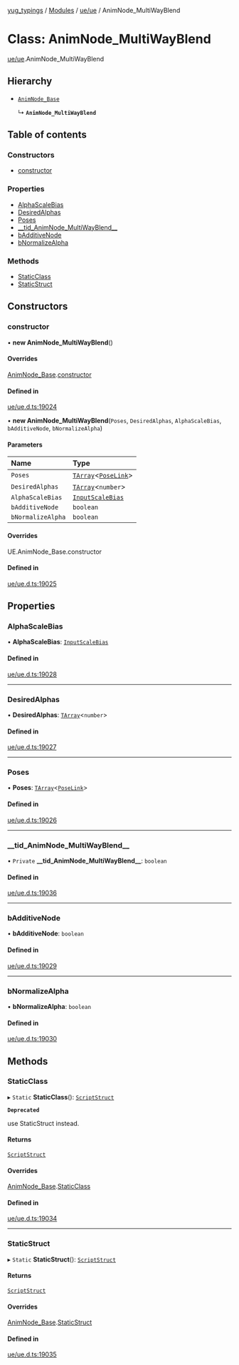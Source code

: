 [yug_typings](../README.md) / [Modules](../modules.md) / [ue/ue](../modules/ue_ue.md) / AnimNode\_MultiWayBlend

# Class: AnimNode\_MultiWayBlend

[ue/ue](../modules/ue_ue.md).AnimNode_MultiWayBlend

## Hierarchy

- [`AnimNode_Base`](ue_ue.AnimNode_Base.md)

  ↳ **`AnimNode_MultiWayBlend`**

## Table of contents

### Constructors

- [constructor](ue_ue.AnimNode_MultiWayBlend.md#constructor)

### Properties

- [AlphaScaleBias](ue_ue.AnimNode_MultiWayBlend.md#alphascalebias)
- [DesiredAlphas](ue_ue.AnimNode_MultiWayBlend.md#desiredalphas)
- [Poses](ue_ue.AnimNode_MultiWayBlend.md#poses)
- [\_\_tid\_AnimNode\_MultiWayBlend\_\_](ue_ue.AnimNode_MultiWayBlend.md#__tid_animnode_multiwayblend__)
- [bAdditiveNode](ue_ue.AnimNode_MultiWayBlend.md#badditivenode)
- [bNormalizeAlpha](ue_ue.AnimNode_MultiWayBlend.md#bnormalizealpha)

### Methods

- [StaticClass](ue_ue.AnimNode_MultiWayBlend.md#staticclass)
- [StaticStruct](ue_ue.AnimNode_MultiWayBlend.md#staticstruct)

## Constructors

### constructor

• **new AnimNode_MultiWayBlend**()

#### Overrides

[AnimNode_Base](ue_ue.AnimNode_Base.md).[constructor](ue_ue.AnimNode_Base.md#constructor)

#### Defined in

[ue/ue.d.ts:19024](https://github.com/YugMetaverse/yug_typings/blob/b7d9b19/ue/ue.d.ts#L19024)

• **new AnimNode_MultiWayBlend**(`Poses`, `DesiredAlphas`, `AlphaScaleBias`, `bAdditiveNode`, `bNormalizeAlpha`)

#### Parameters

| Name | Type |
| :------ | :------ |
| `Poses` | [`TArray`](../interfaces/ue_puerts.TArray.md)<[`PoseLink`](ue_ue.PoseLink.md)\> |
| `DesiredAlphas` | [`TArray`](../interfaces/ue_puerts.TArray.md)<`number`\> |
| `AlphaScaleBias` | [`InputScaleBias`](ue_ue.InputScaleBias.md) |
| `bAdditiveNode` | `boolean` |
| `bNormalizeAlpha` | `boolean` |

#### Overrides

UE.AnimNode\_Base.constructor

#### Defined in

[ue/ue.d.ts:19025](https://github.com/YugMetaverse/yug_typings/blob/b7d9b19/ue/ue.d.ts#L19025)

## Properties

### AlphaScaleBias

• **AlphaScaleBias**: [`InputScaleBias`](ue_ue.InputScaleBias.md)

#### Defined in

[ue/ue.d.ts:19028](https://github.com/YugMetaverse/yug_typings/blob/b7d9b19/ue/ue.d.ts#L19028)

___

### DesiredAlphas

• **DesiredAlphas**: [`TArray`](../interfaces/ue_puerts.TArray.md)<`number`\>

#### Defined in

[ue/ue.d.ts:19027](https://github.com/YugMetaverse/yug_typings/blob/b7d9b19/ue/ue.d.ts#L19027)

___

### Poses

• **Poses**: [`TArray`](../interfaces/ue_puerts.TArray.md)<[`PoseLink`](ue_ue.PoseLink.md)\>

#### Defined in

[ue/ue.d.ts:19026](https://github.com/YugMetaverse/yug_typings/blob/b7d9b19/ue/ue.d.ts#L19026)

___

### \_\_tid\_AnimNode\_MultiWayBlend\_\_

• `Private` **\_\_tid\_AnimNode\_MultiWayBlend\_\_**: `boolean`

#### Defined in

[ue/ue.d.ts:19036](https://github.com/YugMetaverse/yug_typings/blob/b7d9b19/ue/ue.d.ts#L19036)

___

### bAdditiveNode

• **bAdditiveNode**: `boolean`

#### Defined in

[ue/ue.d.ts:19029](https://github.com/YugMetaverse/yug_typings/blob/b7d9b19/ue/ue.d.ts#L19029)

___

### bNormalizeAlpha

• **bNormalizeAlpha**: `boolean`

#### Defined in

[ue/ue.d.ts:19030](https://github.com/YugMetaverse/yug_typings/blob/b7d9b19/ue/ue.d.ts#L19030)

## Methods

### StaticClass

▸ `Static` **StaticClass**(): [`ScriptStruct`](ue_ue.ScriptStruct.md)

**`Deprecated`**

use StaticStruct instead.

#### Returns

[`ScriptStruct`](ue_ue.ScriptStruct.md)

#### Overrides

[AnimNode_Base](ue_ue.AnimNode_Base.md).[StaticClass](ue_ue.AnimNode_Base.md#staticclass)

#### Defined in

[ue/ue.d.ts:19034](https://github.com/YugMetaverse/yug_typings/blob/b7d9b19/ue/ue.d.ts#L19034)

___

### StaticStruct

▸ `Static` **StaticStruct**(): [`ScriptStruct`](ue_ue.ScriptStruct.md)

#### Returns

[`ScriptStruct`](ue_ue.ScriptStruct.md)

#### Overrides

[AnimNode_Base](ue_ue.AnimNode_Base.md).[StaticStruct](ue_ue.AnimNode_Base.md#staticstruct)

#### Defined in

[ue/ue.d.ts:19035](https://github.com/YugMetaverse/yug_typings/blob/b7d9b19/ue/ue.d.ts#L19035)
